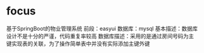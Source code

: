 # focus
基于SpringBoot的物业管理系统
前段：easyui
数据库：mysql
基本描述：数据库设计不是十分的严谨，代码重复率较高
数据库描述：采用的是通过房间号码为主键实现表的关联，为了操作简单表中并没有实际添加主键外键
